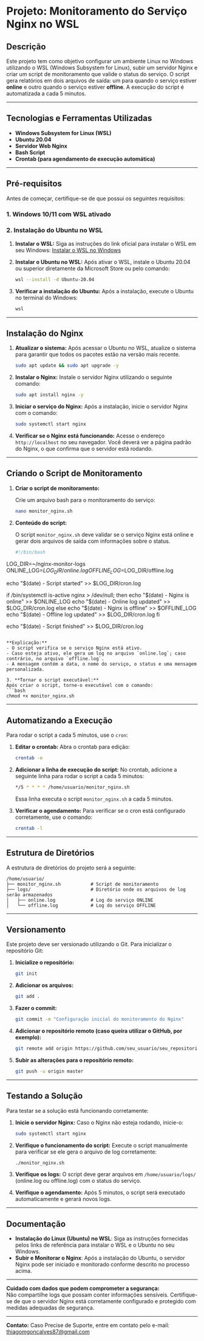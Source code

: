 
# Projeto: Monitoramento do Serviço Nginx no WSL

## Descrição
Este projeto tem como objetivo configurar um ambiente Linux no Windows utilizando o WSL (Windows Subsystem for Linux), subir um servidor Nginx e criar um script de monitoramento que valide o status do serviço. O script gera relatórios em dois arquivos de saída: um para quando o serviço estiver **online** e outro quando o serviço estiver **offline**. A execução do script é automatizada a cada 5 minutos.

---

## Tecnologias e Ferramentas Utilizadas
- **Windows Subsystem for Linux (WSL)**
- **Ubuntu 20.04**
- **Servidor Web Nginx**
- **Bash Script**
- **Crontab (para agendamento de execução automática)**

---

## Pré-requisitos

Antes de começar, certifique-se de que possui os seguintes requisitos:

### 1. Windows 10/11 com WSL ativado

### 2. Instalação do Ubuntu no WSL

1. **Instalar o WSL:**
   Siga as instruções do link oficial para instalar o WSL em seu Windows:
   [Instalar o WSL no Windows](https://learn.microsoft.com/pt-br/windows/wsl/install)

2. **Instalar o Ubuntu no WSL:**
   Após ativar o WSL, instale o Ubuntu 20.04 ou superior diretamente da Microsoft Store ou pelo comando:
   ```bash
   wsl --install -d Ubuntu-20.04
   ```

3. **Verificar a instalação do Ubuntu:**
   Após a instalação, execute o Ubuntu no terminal do Windows:
   ```bash
   wsl
   ```

---

## Instalação do Nginx

1. **Atualizar o sistema:**
   Após acessar o Ubuntu no WSL, atualize o sistema para garantir que todos os pacotes estão na versão mais recente.
   ```bash
   sudo apt update && sudo apt upgrade -y
   ```

2. **Instalar o Nginx:**
   Instale o servidor Nginx utilizando o seguinte comando:
   ```bash
   sudo apt install nginx -y
   ```

3. **Iniciar o serviço do Nginx:**
   Após a instalação, inicie o servidor Nginx com o comando:
   ```bash
   sudo systemctl start nginx
   ```

4. **Verificar se o Nginx está funcionando:**
   Acesse o endereço `http://localhost` no seu navegador. Você deverá ver a página padrão do Nginx, o que confirma que o servidor está rodando.

---

## Criando o Script de Monitoramento

1. **Criar o script de monitoramento:**

   Crie um arquivo bash para o monitoramento do serviço:
   ```bash
   nano monitor_nginx.sh
   ```

2. **Conteúdo do script:**

   O script `monitor_nginx.sh` deve validar se o serviço Nginx está online e gerar dois arquivos de saída com informações sobre o status.

   ```bash
   #!/bin/bash

LOG_DIR=~/nginx-monitor-logs
ONLINE_LOG=$LOG_DIR/online.log
OFFLINE_LOG=$LOG_DIR/offline.log

echo "$(date) - Script started" >> $LOG_DIR/cron.log

if /bin/systemctl is-active nginx > /dev/null; then
    echo "$(date) - Nginx is online" >> $ONLINE_LOG
    echo "$(date) - Online log updated" >> $LOG_DIR/cron.log
else
    echo "$(date) - Nginx is offline" >> $OFFLINE_LOG
    echo "$(date) - Offline log updated" >> $LOG_DIR/cron.log
fi

echo "$(date) - Script finished" >> $LOG_DIR/cron.log
   ```

   **Explicação:**
   - O script verifica se o serviço Nginx está ativo.
   - Caso esteja ativo, ele gera um log no arquivo `online.log`; caso contrário, no arquivo `offline.log`.
   - A mensagem contém a data, o nome do serviço, o status e uma mensagem personalizada.

3. **Tornar o script executável:**
   Após criar o script, torne-o executável com o comando:
   ```bash
   chmod +x monitor_nginx.sh
   ```

---

## Automatizando a Execução

Para rodar o script a cada 5 minutos, use o `cron`:

1. **Editar o crontab:**
   Abra o crontab para edição:
   ```bash
   crontab -e
   ```

2. **Adicionar a linha de execução do script:**
   No crontab, adicione a seguinte linha para rodar o script a cada 5 minutos:
   ```bash
   */5 * * * * /home/usuario/monitor_nginx.sh
   ```

   Essa linha executa o script `monitor_nginx.sh` a cada 5 minutos.

3. **Verificar o agendamento:**
   Para verificar se o cron está configurado corretamente, use o comando:
   ```bash
   crontab -l
   ```

---

## Estrutura de Diretórios

A estrutura de diretórios do projeto será a seguinte:

```
/home/usuario/
├── monitor_nginx.sh           # Script de monitoramento
├── logs/                      # Diretório onde os arquivos de log serão armazenados
│   ├── online.log             # Log do serviço ONLINE
│   └── offline.log            # Log do serviço OFFLINE
```

---

## Versionamento

Este projeto deve ser versionado utilizando o Git. Para inicializar o repositório Git:

1. **Inicialize o repositório:**
   ```bash
   git init
   ```

2. **Adicionar os arquivos:**
   ```bash
   git add .
   ```

3. **Fazer o commit:**
   ```bash
   git commit -m "Configuração inicial do monitoramento do Nginx"
   ```

4. **Adicionar o repositório remoto (caso queira utilizar o GitHub, por exemplo):**
   ```bash
   git remote add origin https://github.com/seu_usuario/seu_repositorio.git
   ```

5. **Subir as alterações para o repositório remoto:**
   ```bash
   git push -u origin master
   ```

---

## Testando a Solução

Para testar se a solução está funcionando corretamente:

1. **Inicie o servidor Nginx:**
   Caso o Nginx não esteja rodando, inicie-o:
   ```bash
   sudo systemctl start nginx
   ```

2. **Verifique o funcionamento do script:**
   Execute o script manualmente para verificar se ele gera o arquivo de log corretamente:
   ```bash
   ./monitor_nginx.sh
   ```

3. **Verifique os logs:**
   O script deve gerar arquivos em `/home/usuario/logs/` (online.log ou offline.log) com o status do serviço.

4. **Verifique o agendamento:**
   Após 5 minutos, o script será executado automaticamente e gerará novos logs.

---

## Documentação

- **Instalação do Linux (Ubuntu) no WSL**: Siga as instruções fornecidas pelos links de referência para instalar o WSL e o Ubuntu no seu Windows.
- **Subir e Monitorar o Nginx**: Após a instalação do Ubuntu, o servidor Nginx pode ser iniciado e monitorado conforme descrito no processo acima.

---

**Cuidado com dados que podem comprometer a segurança:**  
Não compartilhe logs que possam conter informações sensíveis. Certifique-se de que o servidor Nginx está corretamente configurado e protegido com medidas adequadas de segurança.

---

**Contato:**
Caso Precise de Suporte, entre em contato pelo e-mail: thiagomgoncalves87@gmail.com
